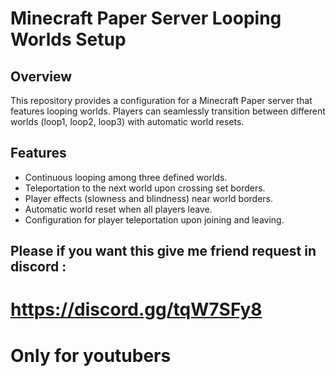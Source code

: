 # Minecraft Paper Server Looping Worlds Setup

## Overview

This repository provides a configuration for a Minecraft Paper server that features looping worlds. Players can seamlessly transition between different worlds (loop1, loop2, loop3) with automatic world resets.

## Features
- Continuous looping among three defined worlds.
- Teleportation to the next world upon crossing set borders.
- Player effects (slowness and blindness) near world borders.
- Automatic world reset when all players leave.
- Configuration for player teleportation upon joining and leaving.




## Please if you want this give me friend request in discord :

   # https://discord.gg/tqW7SFy8


# Only for youtubers 
